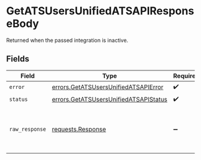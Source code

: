 # GetATSUsersUnifiedATSAPIResponseBody

Returned when the passed integration is inactive.


## Fields

| Field                                                                                          | Type                                                                                           | Required                                                                                       | Description                                                                                    |
| ---------------------------------------------------------------------------------------------- | ---------------------------------------------------------------------------------------------- | ---------------------------------------------------------------------------------------------- | ---------------------------------------------------------------------------------------------- |
| `error`                                                                                        | [errors.GetATSUsersUnifiedATSAPIError](../../models/errors/getatsusersunifiedatsapierror.md)   | :heavy_check_mark:                                                                             | N/A                                                                                            |
| `status`                                                                                       | [errors.GetATSUsersUnifiedATSAPIStatus](../../models/errors/getatsusersunifiedatsapistatus.md) | :heavy_check_mark:                                                                             | N/A                                                                                            |
| `raw_response`                                                                                 | [requests.Response](https://requests.readthedocs.io/en/latest/api/#requests.Response)          | :heavy_minus_sign:                                                                             | Raw HTTP response; suitable for custom response parsing                                        |